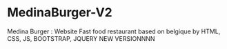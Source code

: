 # MedinaBurger-V2
Medina Burger : Website Fast food restaurant based on belgique by HTML, CSS, JS, BOOTSTRAP, JQUERY NEW VERSIONNNN
